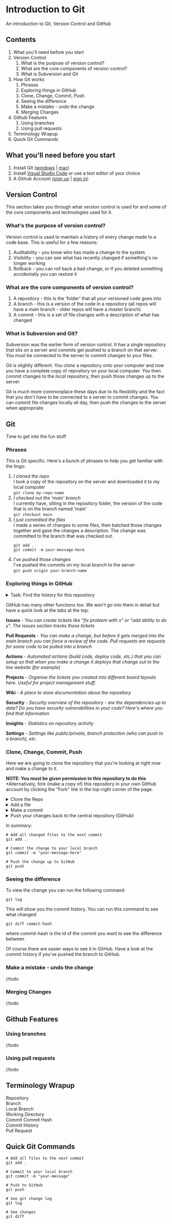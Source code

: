 # Introduction to Git
An introduction to Git, Version Control and GitHub


## Contents
1. What you'll need before you start
2. Version Control
    1. What is the purpose of version control?
    2. What are the core components of version control?
    3. What is Subversion and Git
3. How Git works
    1. Phrases
    2. Exploring things in GitHub
    3. Clone, Change, Commit, Push
    4. Seeing the difference
    5. Make a mistake - undo the change
    6. Merging Changes
4. Github Features
    1. Using branches
    2. Using pull requests
5. Terminology Wrapup
6. Quick Git Commands


## What you'll need before you start
  1. Install Git ([windows](https://git-scm.com/download/win) | [mac](https://git-scm.com/download/mac))
  2. Install [Visual Studio Code](https://code.visualstudio.com/) or use a text editor of your choice
  3. A Github Account ([sign up](https://github.com/signup) | [sign in](https://github.com/login))


## Version Control
This section takes you through what version control is used for and some of the core components and technologies used for it.


### What's the purpose of version control?

Version control is used to maintain a history of every change made to a code base. This is useful for a few reasons:
  1. Auditability - you know who has made a change to the system
  2. Visibility - you can see what has recently changed if something's no longer working
  3. Rollback - you can roll back a bad change, or if you deleted something accidentally you can restore it


### What are the core components of version control?

  1. A repository - this is the 'folder' that all your versioned code goes into
  2. A branch - this is a version of the code in a repository (all repos will have a *main* branch - older repos will have a *master* branch)
  3. A commit - this is a set of file changes with a description of what has changed


### What is Subversion and Git?

Subversion was the earlier form of version control. It has a single repository that sits on a server and commits get pushed to a branch on that server. You must be connected to the server to commit changes to your files.

Git is slightly different. You *clone* a repository onto your computer and now you have a complete copy of repository on your local computer. You then commit changes to the *local* repository, then push those changes up to the server.

Git is much more commonplace these days due to its flexibility and the fact that you don't have to be connected to a server to commit changes. You can commit file changes locally all day, then push the changes to the server when appropriate.


## Git
Time to get into the fun stuff

### Phrases
This is Git specific. Here's a bunch of phrases to help you get familiar with the lingo:
  1. *I cloned the repo*  
     I took a copy of the repository on the server and downloaded it to my local computer  
     `git clone my-repo-name`
  2. *I checked out the 'main' branch*  
     I currently have, sitting in the repository folder, the version of the code that is on the branch named 'main'  
     `git checkout main`
  3. *I just committed the files*  
     I made a series of changes to some files, then batched those changes together and gave the changes a description. The change was committed to the branch that was checked out. 
     ```
     git add .
     git commit -m your-message-here
     ```
  4. *I've pushed those changes*  
     I've pushed the commits on my local branch to the server  
     `git push origin your-branch-name`
 
 ### Exploring things in GitHub
 <details>
  <summary>Task: Find the history for this repository</summary>
    
  #### To show the list of commits with the files that have changed:
  1. On this page, find the green "Code" button near the top
  2. Below this button look for the phrase "XX commits"
  3. Click the XX number
  4. Have a look at the history from the beginning
     You should see a bunch of descriptions. These are the **commits**
  5. Click into a commit by clicking on the **commit message**. Look for the 
     1. Commit message and description
     2. What branch it was committed to
     3. When the commit was made
     4. Who made the commit
     5. The commit hash (that looks like '57b93de3b28ca38121ab286140a22dedeb2e89a7')
     6. The files that have changed and the changes that were made
</details>

GitHub has many other functions too. We won't go into them in detail but have a quick look at the tabs at the top:

**Issues** - *You can create tickets like "fix problem with x" or "add ability to do y". The issues section tracks these tickets*

**Pull Requests** - *You can make a change, but before it gets merged into the main branch you can force a review of the code. Pull requests are requests for some code to be pulled into a branch*

**Actions** - *Automated actions (build code, deploy code, etc.) that you can setup so that when you make a change it deploys that change out to the live website (for example)*

**Projects** - *Organise the tickets you created into different board layouts here. Useful for project management stuff.*

**Wiki** - *A place to store documentation about the repository*

**Security** - *Security overview of the repository - are the dependencies up to date? Do you have security vulnerabilities in your code? Here's where you find that information*

**Insights** - *Statistics on repository activity*

**Settings** - *Settings like public/private, branch protection (who can push to a branch), etc.*  


### Clone, Change, Commit, Push
Here we are going to clone the repository that you're looking at right now and make a change to it.

**NOTE: You must be given permission to this repository to do this**
*Alternatively, fork (make a copy of) this repository in your own GitHub account by clicking the "Fork" link in the top-right corner of the page.

<details>
   <summary>Clone the Repo</summary>

   #### Clone the repository to your local computer
   1. Click on the green "Code" button
   2. If you know what you're doing use SSH, otherwise choose HTTPS
   3. Copy the URL
   4. Open a terminal/powershell window and run
      ```
      git clone https://paste-url-here
      ```
   5. This will clone the repository from GitHub to your computer in a folder called `intro-to-git`
</details>

<details>
   <summary>Add a file</summary>

   #### Create a personal file to be remembered by
   1. Open the repository on your local computer in Visual Studio Code
   2. Add a new file to the `people` folder with your name (internet name or otherwise ;) )
   3. Add some text to the file
   4. Open up a terminal/powershell window and navigate into the `intro-to-git` folder
   5. Run the following command to add the file you added to the commit
      ```
      git add .
      ```
   You have now added a new file, and told git you want to add it to the next commit you make
</details>

<details>
   <summary>Make a commit</summary>

   #### Create a commit on your local branch
   1. At this stage you should have your new file ready to roll. You can confirm this by running
      ```
      git status
      ```
   2. To make the commit, and store the change in your repository run
      ```
      git commit -m "My commit message"
      ```
   3. Volia! You have committed your first change into the respository
</details>

<details>
   <summary>Push your changes back to the central repository (GitHub)</summary>

   To push your changes to the central repository you just need to run:
   ```
   git push
   ```
</details>

In summary:
```
# Add all changed files to the next commit
git add . 

# Commit the change to your local branch
git commit -m "your-message-here"

# Push the change up to GitHub
git push
```


### Seeing the difference
To view the change you can run the following command:
```
git log
```
This will show you the commit history. You can run this command to see what changed:
```
git diff commit-hash
```
where commit-hash is the id of the commit you want to see the difference between

Of course there are easier ways to see it in GitHub. Have a look at the commit history if you've pushed the branch to GitHub.


### Make a mistake - undo the change  
//todo


### Merging Changes
//todo


## Github Features

### Using branches
//todo


### Using pull requests
//todo


## Terminology Wrapup

Repository  
Branch  
Local Branch  
Working Directory  
Commit
Commit Hash  
Commit History  
Pull Request  

## Quick Git Commands

```
# Add all files to the next commit
git add .

# Commit to your local branch 
git commit -m "your-message"

# Push to GitHub
git push

# See git change log
git log

# See changes 
git diff
```

